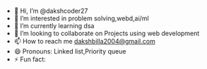 - 👋 Hi, I’m @dakshcoder27
- 👀 I’m interested in problem solving,webd,ai/ml
- 🌱 I’m currently learning dsa
- 💞️ I’m looking to collaborate on Projects using web development
- 📫 How to reach me dakshbilla2004@gmail.com
- 😄 Pronouns: Linked list,Priority queue
- ⚡ Fun fact: 

<!---
dakshcoder27/dakshcoder27 is a ✨ special ✨ repository because its `README.md` (this file) appears on your GitHub profile.
You can click the Preview link to take a look at your changes.
--->
